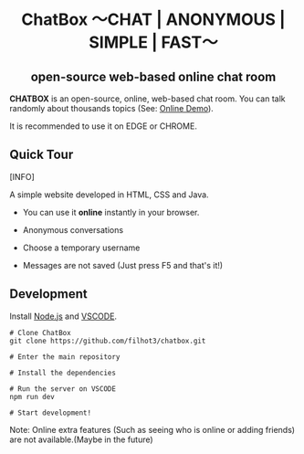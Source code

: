 <h1 align="center">ChatBox 〜CHAT | ANONYMOUS | SIMPLE | FAST〜</h1>

<h2 align="center">open-source web-based online chat room</h2>

**CHATBOX** is an open-source, online, web-based chat room. You can talk randomly
about thousands topics (See:
[Online Demo](https://chat-box-h7r6.onrender.com)).

It is recommended to use it on EDGE or CHROME.

<!-- tocstop -->

## Quick Tour

[INFO]

A simple website developed in HTML, CSS and Java.

- You can use it **online** instantly in your browser.

- Anonymous conversations

- Choose a temporary username

- Messages are not saved (Just press F5 and that's it!)

## Development

Install [Node.js](https://nodejs.org/en/) and
[VSCODE](https://code.visualstudio.com/Download).

```
# Clone ChatBox
git clone https://github.com/filhot3/chatbox.git

# Enter the main repository

# Install the dependencies

# Run the server on VSCODE
npm run dev

# Start development!
```

Note: Online extra features (Such as seeing who is online or adding friends) are not available.(Maybe in the future)
